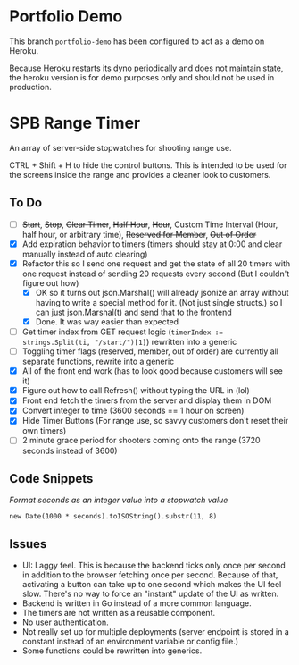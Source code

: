 # Portfolio Demo
This branch `portfolio-demo` has been configured to act as a demo on Heroku.

Because Heroku restarts its dyno periodically and does not maintain state, the heroku version is for demo purposes only and should not be used in production.

# SPB Range Timer

An array of server-side stopwatches for shooting range use.

CTRL + Shift + H to hide the control buttons. This is intended to be used for the screens inside the range and provides a cleaner look to customers.

## To Do

- [ ] ~~Start~~, ~~Stop~~, ~~Clear Timer~~, ~~Half Hour~~, ~~Hour~~, Custom Time Interval (Hour, half hour, or arbitrary time), ~~Reserved for Member~~, ~~Out of Order~~
- [x] Add expiration behavior to timers (timers should stay at 0:00 and clear manually instead of auto clearing)
- [x] Refactor this so I send one request and get the state of all 20 timers with one request instead of sending 20 requests every second (But I couldn't figure out how)
  - [x] OK so it turns out json.Marshal() will already jsonize an array without having to write a special method for it. (Not just single structs.) so I can just json.Marshal(t) and send that to the frontend
  - [x] Done. It was way easier than expected
- [ ] Get timer index from GET request logic (`timerIndex := strings.Split(ti, "/start/")[1]`) rewritten into a generic
- [ ] Toggling timer flags (reserved, member, out of order) are currently all separate functions, rewrite into a generic
- [x] All of the front end work (has to look good because customers will see it)
- [x] Figure out how to call Refresh() without typing the URL in (lol)
- [x] Front end fetch the timers from the server and display them in DOM
- [x] Convert integer to time (3600 seconds == 1 hour on screen)
- [x] Hide Timer Buttons (For range use, so savvy customers don't reset their own timers)
- [ ] 2 minute grace period for shooters coming onto the range (3720 seconds instead of 3600)

## Code Snippets

*Format seconds as an integer value into a stopwatch value*
```
new Date(1000 * seconds).toISOString().substr(11, 8)
```

## Issues

- UI: Laggy feel. This is because the backend ticks only once per second in addition to the 
browser fetching once per second. Because of that, activating a button can take up to one second which makes the UI feel slow. There's no way to force an "instant" update of the UI as written.
- Backend is written in Go instead of a more common language.
- The timers are not written as a reusable component.
- No user authentication.
- Not really set up for multiple deployments (server endpoint is stored in a constant instead of an environment variable or config file.)
- Some functions could be rewritten into generics.
